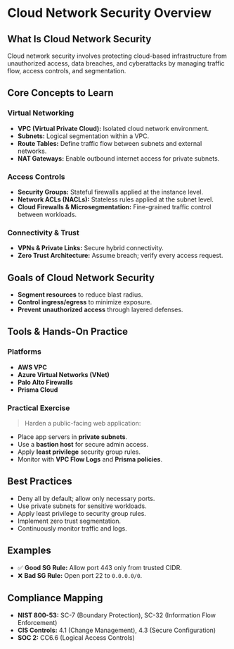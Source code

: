 # Cloud Network Security Overview 

## What Is Cloud Network Security 
Cloud network security involves protecting cloud-based infrastructure from unauthorized access, data breaches, and cyberattacks by managing traffic flow, access controls, and segmentation. 

## Core Concepts to Learn
### Virtual Networking

- **VPC (Virtual Private Cloud):** Isolated cloud network environment.
- **Subnets:** Logical segmentation within a VPC.
- **Route Tables:** Define traffic flow between subnets and external networks.
- **NAT Gateways:** Enable outbound internet access for private subnets.

### Access Controls

- **Security Groups:** Stateful firewalls applied at the instance level.
- **Network ACLs (NACLs):** Stateless rules applied at the subnet level.
- **Cloud Firewalls & Microsegmentation:** Fine-grained traffic control between workloads.

### Connectivity & Trust

- **VPNs & Private Links:** Secure hybrid connectivity.
- **Zero Trust Architecture:** Assume breach; verify every access request. 

## Goals of Cloud Network Security

- **Segment resources** to reduce blast radius.
- **Control ingress/egress** to minimize exposure.
- **Prevent unauthorized access** through layered defenses.

## Tools & Hands-On Practice

### Platforms

- **AWS VPC**
- **Azure Virtual Networks (VNet)**
- **Palo Alto Firewalls**
- **Prisma Cloud**

### Practical Exercise

> Harden a public-facing web application:
> 
- Place app servers in **private subnets**.
- Use a **bastion host** for secure admin access.
- Apply **least privilege** security group rules.
- Monitor with **VPC Flow Logs** and **Prisma policies**.


## Best Practices

- Deny all by default; allow only necessary ports.
- Use private subnets for sensitive workloads.
- Apply least privilege to security group rules.
- Implement zero trust segmentation.
- Continuously monitor traffic and logs.

## Examples

- ✅ **Good SG Rule:** Allow port 443 only from trusted CIDR.
- ❌ **Bad SG Rule:** Open port 22 to `0.0.0.0/0`.

## Compliance Mapping

- **NIST 800-53:** SC-7 (Boundary Protection), SC-32 (Information Flow Enforcement)
- **CIS Controls:** 4.1 (Change Management), 4.3 (Secure Configuration)
- **SOC 2:** CC6.6 (Logical Access Controls)
